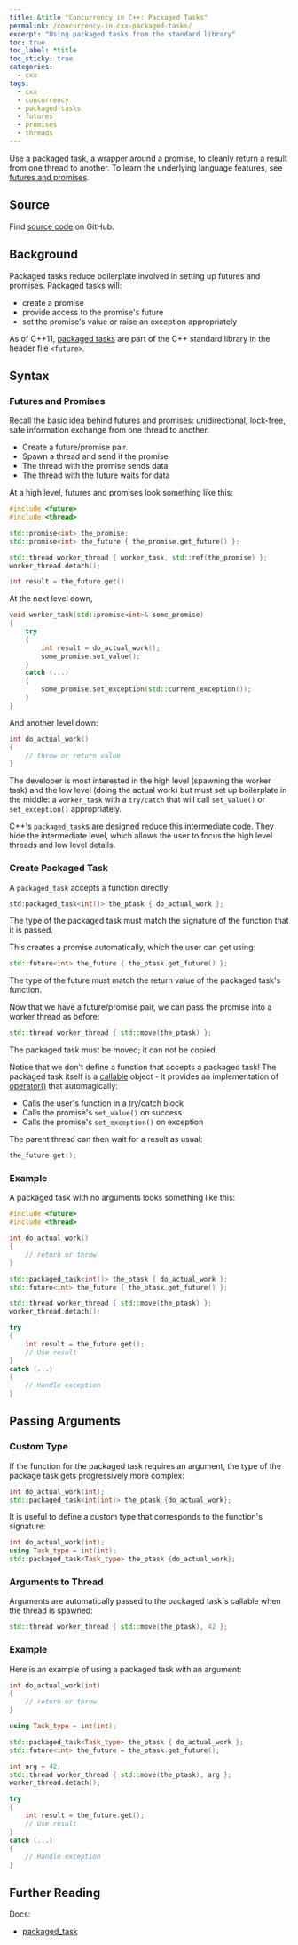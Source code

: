 ```yaml
---
title: &title "Concurrency in C++: Packaged Tasks"
permalink: /concurrency-in-cxx-packaged-tasks/
excerpt: "Using packaged tasks from the standard library"
toc: true
toc_label: *title
toc_sticky: true
categories:
  - cxx
tags:
  - cxx
  - concurrency
  - packaged-tasks
  - futures
  - promises
  - threads
---
```


Use a packaged task, a wrapper around a promise, to cleanly return a result from one thread to another.
To learn the underlying language features, see [futures and promises](/concurrency-in-cxx-futures-and-promises/).


## Source

Find [source code](https://github.com/KevinWMatthews/cxx-concurrency) on GitHub.


## Background

Packaged tasks reduce boilerplate involved in setting up futures and promises. Packaged tasks will:
  * create a promise
  * provide access to the promise's future
  * set the promise's value or raise an exception appropriately

As of C++11, [packaged tasks](https://en.cppreference.com/w/cpp/thread/packaged_task) are part of the C++ standard library in the header file `<future>`.


## Syntax


### Futures and Promises

Recall the basic idea behind futures and promises: unidirectional, lock-free, safe information exchange from one thread to another.

  * Create a future/promise pair.
  * Spawn a thread and send it the promise
  * The thread with the promise sends data
  * The thread with the future waits for data

At a high level, futures and promises look something like this:

```c++
#include <future>
#include <thread>

std::promise<int> the_promise;
std::promise<int> the_future { the_promise.get_future() };

std::thread worker_thread { worker_task, std::ref(the_promise) };
worker_thread.detach();

int result = the_future.get()
```

At the next level down,

```c++
void worker_task(std::promise<int>& some_promise)
{
    try
    {
        int result = do_actual_work();
        some_promise.set_value();
    }
    catch (...)
    {
        some_promise.set_exception(std::current_exception());
    }
}
```

And another level down:

```c++
int do_actual_work()
{
    // throw or return value
}
```

The developer is most interested in the high level (spawning the worker task) and the low level (doing the actual work) but must set up boilerplate in the middle: a `worker_task` with a `try/catch` that will call `set_value()` or `set_exception()` appropriately.

C++'s `packaged_task`s are designed reduce this intermediate code. They hide the intermediate level, which allows the user to focus the high level threads and low level details.


### Create Packaged Task

A `packaged_task` accepts a function directly:

```c++
std:packaged_task<int()> the_ptask { do_actual_work };
```

The type of the packaged task must match the signature of the function that it is passed.

This creates a promise automatically, which the user can get using:

```c++
std::future<int> the_future { the_ptask.get_future() };
```

The type of the future must match the return value of the packaged task's function.

Now that we have a future/promise pair, we can pass the promise into a worker thread as before:

```c++
std::thread worker_thread { std::move(the_ptask) };
```

The packaged task must be moved; it can not be copied.

Notice that we don't define a function that accepts a packaged task!
The packaged task itself is a [callable](https://en.cppreference.com/w/cpp/named_req/Callable) object - it provides an implementation of [operator()](https://en.cppreference.com/w/cpp/thread/packaged_task/operator()) that automagically:

  * Calls the user's function in a try/catch block
  * Calls the promise's `set_value()` on success
  * Calls the promise's `set_exception()` on exception

The parent thread can then wait for a result as usual:

```c++
the_future.get();
```


### Example

A packaged task with no arguments looks something like this:

```c++
#include <future>
#include <thread>

int do_actual_work()
{
    // return or throw
}

std::packaged_task<int()> the_ptask { do_actual_work };
std::future<int> the_future { the_ptask.get_future() };

std::thread worker_thread { std::move(the_ptask) };
worker_thread.detach();

try
{
    int result = the_future.get();
    // Use result
}
catch (...)
{
    // Handle exception
}
```


## Passing Arguments


### Custom Type

If the function for the packaged task requires an argument, the type of the package task gets progressively more complex:

```c++
int do_actual_work(int);
std::packaged_task<int(int)> the_ptask {do_actual_work};
```

It is useful to define a custom type that corresponds to the function's signature:

```c++
int do_actual_work(int);
using Task_type = int(int);
std::packaged_task<Task_type> the_ptask {do_actual_work};
```


### Arguments to Thread

Arguments are automatically passed to the packaged task's callable when the thread is spawned:

```c++
std::thread worker_thread { std::move(the_ptask), 42 };
```


### Example

Here is an example of using a packaged task with an argument:

```c++
int do_actual_work(int)
{
    // return or throw
}

using Task_type = int(int);

std::packaged_task<Task_type> the_ptask { do_actual_work };
std::future<int> the_future = the_ptask.get_future();

int arg = 42;
std::thread worker_thread { std::move(the_ptask), arg };
worker_thread.detach();

try
{
    int result = the_future.get();
    // Use result
}
catch (...)
{
    // Handle exception
}
```


## Further Reading

Docs:

  * [packaged_task](https://en.cppreference.com/w/cpp/thread/packaged_task)
